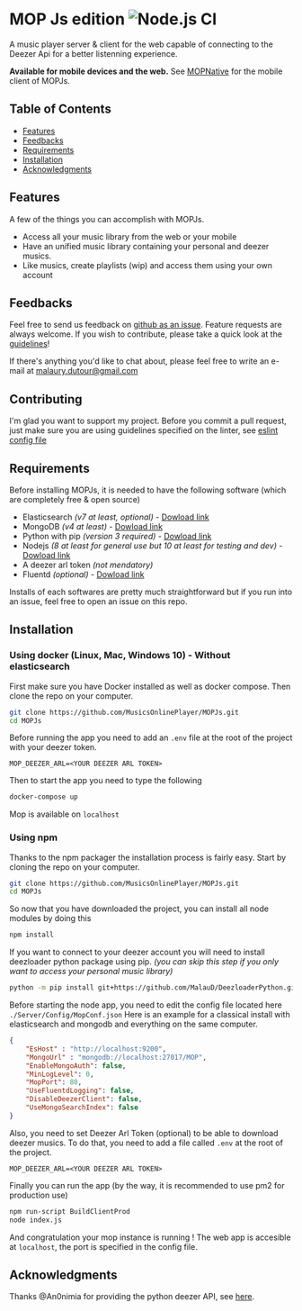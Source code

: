 # MOP Js edition ![Node.js CI](https://github.com/MusicsOnlinePlayer/MOPJs/workflows/Node.js%20CI/badge.svg)

A music player server & client for the web capable of connecting to the Deezer Api for a better listenning experience.

**Available for mobile devices and the web.** 
See [MOPNative](https://github.com/MusicsOnlinePlayer/MOPNative) for the mobile client of MOPJs.

## Table of Contents
 - [Features](#Features)
 - [Feedbacks](#Feedbacks)
 - [Requirements](#Requirements)
 - [Installation](#Installation)
 - [Acknowledgments](#Acknowledgments)

## Features
A few of the things you can accomplish with MOPJs.
 - Access all your music library from the web or your mobile
 - Have an unified music library containing your personal and deezer musics.
 - Like musics, create playlists (wip) and access them using your own account

## Feedbacks

Feel free to send us feedback on [github as an issue](https://github.com/MusicsOnlinePlayer/MOPJs/issues/new). Feature requests are always welcome. If you wish to contribute, please take a quick look at the [guidelines](./CONTRIBUTING.md)!

If there's anything you'd like to chat about, please feel free to write an e-mail at <malaury.dutour@gmail.com>
## Contributing
I'm glad you want to support my project. Before you commit a pull request, just make sure you are using guidelines specified on the linter, see [eslint config file](https://github.com/MusicsOnlinePlayer/MOPJs/blob/master/.eslintrc.json) 

## Requirements
Before installing MOPJs, it is needed to have the following software (which are completely free & open source)
 * Elasticsearch *(v7 at least, optional)* - [Dowload link](https://www.elastic.co/downloads/elasticsearch)
 * MongoDB *(v4 at least)* - [Dowload link](https://www.mongodb.com/try/download/community)
 * Python with pip *(version 3 required)* - [Dowload link](https://www.python.org/downloads/)
 * Nodejs *(8 at least for general use but 10 at least for testing and dev)* - [Dowload link](https://nodejs.org/en/download/)
 * A deezer arl token *(not mendatory)*
 * Fluentd *(optional)* - [Dowload link](https://docs.fluentd.org/installation)

Installs of each softwares are pretty much straightforward but if you run into an issue, feel free to open an issue on this repo.

## Installation
### Using docker (Linux, Mac, Windows 10) - Without elasticsearch
First make sure you have Docker installed as well as docker compose.
Then clone the repo on your computer.
``` bash
git clone https://github.com/MusicsOnlinePlayer/MOPJs.git
cd MOPJs
```
Before running the app you need to add an `.env` file at the root of the project with your deezer token.
``` env
MOP_DEEZER_ARL=<YOUR DEEZER ARL TOKEN>
```

Then to start the app you need to type the following

```bash
docker-compose up
```

Mop is available on `localhost`

### Using npm

Thanks to the npm packager the installation process is fairly easy.
Start by cloning the repo on your computer.
``` bash
git clone https://github.com/MusicsOnlinePlayer/MOPJs.git
cd MOPJs
```
So now that you have downloaded the project, you can install all node modules by doing this
``` bash
npm install
```
If you want to connect to your deezer account you will need to install deezloader python package using pip. *(you can skip this step if you only want to access your personal music library)*
``` bash
python -m pip install git+https://github.com/MalauD/DeezloaderPython.git
```
Before starting the node app, you need to edit the config file located here `./Server/Config/MopConf.json`
Here is an example for a classical install with elasticsearch and mongodb and everything on the same computer.
``` json
{
    "EsHost" : "http://localhost:9200",
    "MongoUrl" : "mongodb://localhost:27017/MOP",
    "EnableMongoAuth": false,
    "MinLogLevel": 0,
    "MopPort": 80,
    "UseFluentdLogging": false,
    "DisableDeezerClient": false,
    "UseMongoSearchIndex": false
}
```
Also, you need to set Deezer Arl Token (optional) to be able to download deezer musics. To do that, you need to add a file called `.env` at the root of the project.

``` env
MOP_DEEZER_ARL=<YOUR DEEZER ARL TOKEN>
```

Finally you can run the app (by the way, it is recommended to use pm2 for production use)
``` bash
npm run-script BuildClientProd
node index.js
```
And congratulation your mop instance is running ! 
The web app is accesible at `localhost`, the port is specified in the config file.

## Acknowledgments
Thanks @An0nimia for providing the python deezer API, see [here](https://github.com/An0nimia/deezloader).
